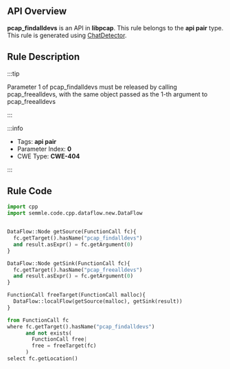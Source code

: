 ---
---


## API Overview
**pcap_findalldevs** is an API in **libpcap**. This rule belongs to the **api pair** type. This rule is generated using [ChatDetector](../../tools/ChatDetector).
## Rule Description

:::tip

Parameter 1 of pcap_findalldevs must be released by calling pcap_freealldevs, with the same object passed as the 1-th argument to pcap_freealldevs

:::

:::info

- Tags: **api pair**
- Parameter Index: **0**
- CWE Type: **CWE-404**

:::

## Rule Code
```python
import cpp
import semmle.code.cpp.dataflow.new.DataFlow


DataFlow::Node getSource(FunctionCall fc){
  fc.getTarget().hasName("pcap_findalldevs")
  and result.asExpr() = fc.getArgument(0)
}

DataFlow::Node getSink(FunctionCall fc){
  fc.getTarget().hasName("pcap_freealldevs")
  and result.asExpr() = fc.getArgument(0)
}

FunctionCall freeTarget(FunctionCall malloc){
  DataFlow::localFlow(getSource(malloc), getSink(result))
}

from FunctionCall fc
where fc.getTarget().hasName("pcap_findalldevs")
      and not exists(
        FunctionCall free| 
        free = freeTarget(fc)
      )
select fc.getLocation()
```